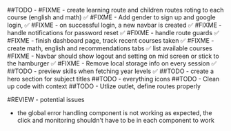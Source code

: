 ##TODO - 
#FIXME - create learning route and children routes roting to each course (english and math) ✅
#FIXME -  Add gender to sign up and google login, ✅
#FIXME - on successful login, a new navbar is created ✅
#FIXME - handle notifications for password reset ✅
#FIXME - handle route guards ✅
#FIXME - finish dashboard page, track recent courses taken ✅
#FIXME - create math, english and recommendations tabs ✅
list available courses 
#FIXME - Navbar should show logout and setting on mid screen or stick to the hamburger ✅
#FIXME - Remove local storage info on every session ✅
##TODO - preview skills when fetching year levels ✅
##TODO - create a hero section for subject titles
##TODO - everything icons
##TODO - Clean up code with context
##TODO - Utlize outlet, define routes properly
<!-- ##TODO - everything icons -->


#REVIEW - potential issues
- the global error handling component is not working as expected, the click and monitoring shouldn't have to be in each component to work